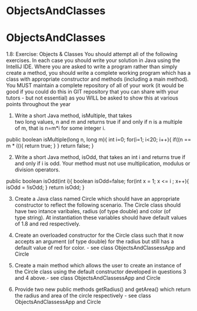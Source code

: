 # ObjectsAndClasses
# ObjectsAndClasses
1.8: Exercise: Objects &amp; Classes
You should attempt all of the following exercises.
In each case you should write your solution in Java using the IntelliJ IDE. Where you are asked to write a program rather than simply create a method, you should write a complete working program which has a class with appropriate constructor and methods (including a main method).
You MUST maintain a complete repository of all of your work (it would be good if you could do this in GIT repository that you can share with your tutors - but not essential) as you WILL be asked to show this at various points throughout the year
1. Write a short Java method, isMultiple, that takes two long values, n and m and returns true if and only if n is a multiple of m, that is n=m*i for some integer i.

public boolean isMultiple(long n, long m){
        int i=0;
        for(i=1; i<20; i++){
            if((n == m * i)){
                return true;
            }
        } return false;
    }

2. Write a short Java method, isOdd, that takes an int i and returns true if and only if i is odd. Your method must not use multiplication, modulus or division operators.

public boolean isOdd(int i){
        boolean isOdd=false;
        for(int x = 1; x <= i ; x++){
            isOdd = !isOdd;
        }
        return isOdd;
    }

3. Create a Java class named Circle which should have an appropriate constructor to reflect the following scenario. The Circle class should have two intance varibales, radius (of type double) and color (of type string). At instantiation these variables should have default values of 1.8 and red respectively.



4. Create an overloaded constructor for the Circle class such that it now accepts an argument (of type double) for the radius but still has a default value of red for color. - see class ObjectsAndClassessApp and Circle
5. Create a main method which allows the user to create an instance of the Circle class using the default constructor developed in questions 3 and 4 above.- see class ObjectsAndClassessApp and Circle
6. Provide two new public methods getRadius() and getArea() which return the radius and area of the circle respectively - see class ObjectsAndClassessApp and Circle

